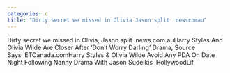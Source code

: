 ```yaml
---
categories: c
title: "Dirty secret we missed in Olivia Jason split  newscomau"
---
```

Dirty secret we missed in Olivia, Jason split&nbsp;&nbsp;news.com.auHarry Styles And Olivia Wilde Are Closer After ‘Don’t Worry Darling’ Drama, Source Says&nbsp;&nbsp;ETCanada.comHarry Styles & Olivia Wilde Avoid Any PDA On Date Night Following Nanny Drama With Jason Sudeikis&nbsp;&nbsp;HollywoodLif
